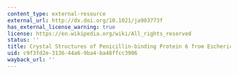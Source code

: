 ```yaml
---
content_type: external-resource
external_url: http://dx.doi.org/10.1021/ja903773f
has_external_license_warning: true
license: https://en.wikipedia.org/wiki/All_rights_reserved
status: ''
title: Crystal Structures of Penicillin-binding Protein 6 from Escherichia Coli
uid: c9f3fd2e-3136-44a6-9ba4-ba48ffcc3986
wayback_url: ''
---
```

